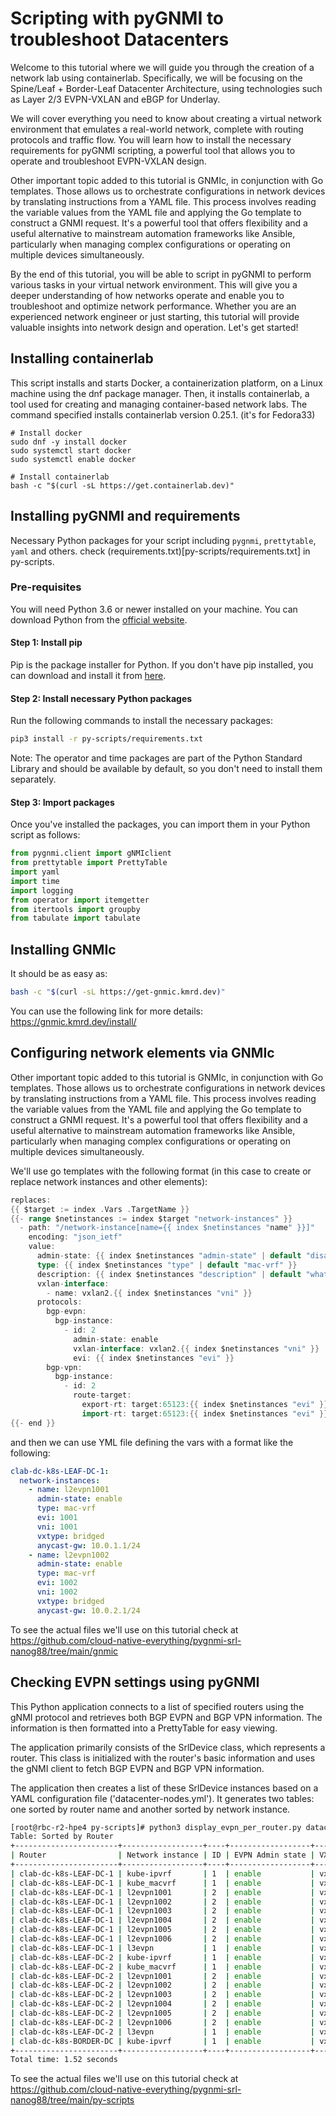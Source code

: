 # Scripting with pyGNMI to troubleshoot Datacenters

Welcome to this tutorial where we will guide you through the creation of a network lab using containerlab. Specifically, we will be focusing on the Spine/Leaf + Border-Leaf Datacenter Architecture, using technologies such as Layer 2/3 EVPN-VXLAN and eBGP for Underlay.

We will cover everything you need to know about creating a virtual network environment that emulates a real-world network, complete with routing protocols and traffic flow. You will learn how to install the necessary requirements for pyGNMI scripting, a powerful tool that allows you to operate and troubleshoot EVPN-VXLAN design.

Other important topic added to this tutorial is GNMIc, in conjunction with Go templates. Those allows us to orchestrate configurations in network devices by translating instructions from a YAML file. This process involves reading the variable values from the YAML file and applying the Go template to construct a GNMI request. It's a powerful tool that offers flexibility and a useful alternative to mainstream automation frameworks like Ansible, particularly when managing complex configurations or operating on multiple devices simultaneously.

By the end of this tutorial, you will be able to script in pyGNMI to perform various tasks in your virtual network environment. This will give you a deeper understanding of how networks operate and enable you to troubleshoot and optimize network performance. Whether you are an experienced network engineer or just starting, this tutorial will provide valuable insights into network design and operation. Let's get started!

## Installing containerlab

This script installs and starts Docker, a containerization platform, on a Linux machine using the dnf package manager. Then, it installs containerlab, a tool used for creating and managing container-based network labs. The command specified installs containerlab version 0.25.1. (it's for Fedora33)

```
# Install docker
sudo dnf -y install docker
sudo systemctl start docker
sudo systemctl enable docker

# Install containerlab
bash -c "$(curl -sL https://get.containerlab.dev)"
```

## Installing pyGNMI and requirements

Necessary Python packages for your script including `pygnmi`, `prettytable`, `yaml` and others.
check (requirements.txt)[py-scripts/requirements.txt] in py-scripts.

### Pre-requisites

You will need Python 3.6 or newer installed on your machine. You can download Python from the [official website](https://www.python.org/downloads/).


#### Step 1: Install pip

Pip is the package installer for Python. If you don't have pip installed, you can download and install it from [here](https://pip.pypa.io/en/stable/installing/).

#### Step 2: Install necessary Python packages

Run the following commands to install the necessary packages:

```bash
pip3 install -r py-scripts/requirements.txt
```

Note: The operator and time packages are part of the Python Standard Library and should be available by default, so you don't need to install them separately.

#### Step 3: Import packages
Once you've installed the packages, you can import them in your Python script as follows:

```python
from pygnmi.client import gNMIclient
from prettytable import PrettyTable
import yaml
import time
import logging
from operator import itemgetter
from itertools import groupby
from tabulate import tabulate

```

## Installing GNMIc

It should be as easy as:
```bash
bash -c "$(curl -sL https://get-gnmic.kmrd.dev)"
```

You can use the following link for more details: https://gnmic.kmrd.dev/install/


## Configuring network elements via GNMIc
Other important topic added to this tutorial is GNMIc, in conjunction with Go templates. Those allows us to orchestrate configurations in network devices by translating instructions from a YAML file. This process involves reading the variable values from the YAML file and applying the Go template to construct a GNMI request. It's a powerful tool that offers flexibility and a useful alternative to mainstream automation frameworks like Ansible, particularly when managing complex configurations or operating on multiple devices simultaneously.

We'll use go templates with the following format (in this case to create or replace network instances and other elements):
```go
replaces:
{{ $target := index .Vars .TargetName }}
{{- range $netinstances := index $target "network-instances" }}
  - path: "/network-instance[name={{ index $netinstances "name" }}]"
    encoding: "json_ietf"
    value: 
      admin-state: {{ index $netinstances "admin-state" | default "disable" }}
      type: {{ index $netinstances "type" | default "mac-vrf" }}
      description: {{ index $netinstances "description" | default "whatever" }}
      vxlan-interface:
        - name: vxlan2.{{ index $netinstances "vni" }}
      protocols:
        bgp-evpn:
          bgp-instance:
            - id: 2
              admin-state: enable
              vxlan-interface: vxlan2.{{ index $netinstances "vni" }}
              evi: {{ index $netinstances "evi" }}
        bgp-vpn:
          bgp-instance:
            - id: 2
              route-target:
                export-rt: target:65123:{{ index $netinstances "evi" }}
                import-rt: target:65123:{{ index $netinstances "evi" }}                           
{{- end }}
```

and then we can use YML file defining the vars with a format like the following:
```yaml
clab-dc-k8s-LEAF-DC-1:
  network-instances:
    - name: l2evpn1001
      admin-state: enable
      type: mac-vrf
      evi: 1001
      vni: 1001
      vxtype: bridged
      anycast-gw: 10.0.1.1/24
    - name: l2evpn1002
      admin-state: enable
      type: mac-vrf
      evi: 1002
      vni: 1002
      vxtype: bridged
      anycast-gw: 10.0.2.1/24
```


To see the actual files we'll use on this tutorial check at https://github.com/cloud-native-everything/pygnmi-srl-nanog88/tree/main/gnmic

## Checking EVPN settings using pyGNMI

This Python application connects to a list of specified routers using the gNMI protocol and retrieves both BGP EVPN and BGP VPN information. The information is then formatted into a PrettyTable for easy viewing.

The application primarily consists of the SrlDevice class, which represents a router. This class is initialized with the router's basic information and uses the gNMI client to fetch BGP EVPN and BGP VPN information.

The application then creates a list of these SrlDevice instances based on a YAML configuration file ('datacenter-nodes.yml'). It generates two tables: one sorted by router name and another sorted by network instance.

```bash
[root@rbc-r2-hpe4 py-scripts]# python3 display_evpn_per_router.py datacenter-nodes.yml
Table: Sorted by Router
+-----------------------+------------------+----+------------------+-----------------+------+------+------------+--------------+-------------------+-------------------+
| Router                | Network instance | ID | EVPN Admin state | VXLAN interface | EVI  | ECMP | Oper state | RD           | import-rt         | export-rt         |
+-----------------------+------------------+----+------------------+-----------------+------+------+------------+--------------+-------------------+-------------------+
| clab-dc-k8s-LEAF-DC-1 | kube-ipvrf       | 1  | enable           | vxlan1.4        | 4    | 4    | up         | 1.1.1.1:4    | target:65123:4    | target:65123:4    |
| clab-dc-k8s-LEAF-DC-1 | kube_macvrf      | 1  | enable           | vxlan1.1        | 1    | 1    | up         | 1.1.1.1:1    | target:65123:1    | target:65123:1    |
| clab-dc-k8s-LEAF-DC-1 | l2evpn1001       | 2  | enable           | vxlan2.1001     | 1001 | 1    | no state   | 1.1.1.1:1001 | target:65123:1001 | target:65123:1001 |
| clab-dc-k8s-LEAF-DC-1 | l2evpn1002       | 2  | enable           | vxlan2.1002     | 1002 | 1    | no state   | 1.1.1.1:1002 | target:65123:1002 | target:65123:1002 |
| clab-dc-k8s-LEAF-DC-1 | l2evpn1003       | 2  | enable           | vxlan2.1003     | 1003 | 1    | no state   | 1.1.1.1:1003 | target:65123:1003 | target:65123:1003 |
| clab-dc-k8s-LEAF-DC-1 | l2evpn1004       | 2  | enable           | vxlan2.1004     | 1004 | 1    | no state   | 1.1.1.1:1004 | target:65123:1004 | target:65123:1004 |
| clab-dc-k8s-LEAF-DC-1 | l2evpn1005       | 2  | enable           | vxlan2.1005     | 1005 | 1    | no state   | 1.1.1.1:1005 | target:65123:1005 | target:65123:1005 |
| clab-dc-k8s-LEAF-DC-1 | l2evpn1006       | 2  | enable           | vxlan2.1006     | 1006 | 1    | no state   | 1.1.1.1:1006 | target:65123:1006 | target:65123:1006 |
| clab-dc-k8s-LEAF-DC-1 | l3evpn           | 1  | enable           | vxlan1.2        | 2    | 4    | up         | 1.1.1.1:2    | target:65123:2    | target:65123:2    |
| clab-dc-k8s-LEAF-DC-2 | kube-ipvrf       | 1  | enable           | vxlan1.4        | 4    | 4    | up         | 1.1.1.2:4    | target:65123:4    | target:65123:4    |
| clab-dc-k8s-LEAF-DC-2 | kube_macvrf      | 1  | enable           | vxlan1.1        | 1    | 1    | up         | 1.1.1.2:1    | target:65123:1    | target:65123:1    |
| clab-dc-k8s-LEAF-DC-2 | l2evpn1001       | 2  | enable           | vxlan2.1001     | 1001 | 1    | up         | 1.1.1.2:1001 | target:65123:1001 | target:65123:1001 |
| clab-dc-k8s-LEAF-DC-2 | l2evpn1002       | 2  | enable           | vxlan2.1002     | 1002 | 1    | up         | 1.1.1.2:1002 | target:65123:1002 | target:65123:1002 |
| clab-dc-k8s-LEAF-DC-2 | l2evpn1003       | 2  | enable           | vxlan2.1003     | 1003 | 1    | no state   | 1.1.1.2:1003 | target:65123:1003 | target:65123:1003 |
| clab-dc-k8s-LEAF-DC-2 | l2evpn1004       | 2  | enable           | vxlan2.1004     | 1004 | 1    | no state   | 1.1.1.2:1004 | target:65123:1004 | target:65123:1004 |
| clab-dc-k8s-LEAF-DC-2 | l2evpn1005       | 2  | enable           | vxlan2.1005     | 1005 | 1    | no state   | 1.1.1.2:1005 | target:65123:1005 | target:65123:1005 |
| clab-dc-k8s-LEAF-DC-2 | l2evpn1006       | 2  | enable           | vxlan2.1006     | 1006 | 1    | no state   | 1.1.1.2:1006 | target:65123:1006 | target:65123:1006 |
| clab-dc-k8s-LEAF-DC-2 | l3evpn           | 1  | enable           | vxlan1.2        | 2    | 4    | up         | 1.1.1.2:2    | target:65123:2    | target:65123:2    |
| clab-dc-k8s-BORDER-DC | kube-ipvrf       | 1  | enable           | vxlan1.4        | 4    | 4    | up         | 1.1.1.10:4   | target:65123:4    | target:65123:4    |
+-----------------------+------------------+----+------------------+-----------------+------+------+------------+--------------+-------------------+-------------------+
Total time: 1.52 seconds
```

To see the actual files we'll use on this tutorial check at https://github.com/cloud-native-everything/pygnmi-srl-nanog88/tree/main/py-scripts